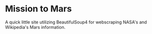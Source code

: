 # Mission to Mars

A quick little site utilizing BeautifulSoup4 for webscraping NASA's and Wikipedia's Mars information.
